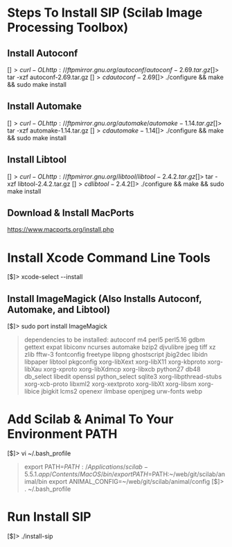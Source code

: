 # Steps To Install SIP (Scilab Image Processing Toolbox)

## Install Autoconf
[$]> curl -OL http://ftpmirror.gnu.org/autoconf/autoconf-2.69.tar.gz
[$]> tar -xzf autoconf-2.69.tar.gz
[$]> cd autoconf-2.69
[$]> ./configure && make && sudo make install

## Install Automake
[$]> curl -OL http://ftpmirror.gnu.org/automake/automake-1.14.tar.gz
[$]> tar -xzf automake-1.14.tar.gz
[$]> cd automake-1.14
[$]> ./configure && make && sudo make install

## Install Libtool
[$]> curl -OL http://ftpmirror.gnu.org/libtool/libtool-2.4.2.tar.gz
[$]> tar -xzf libtool-2.4.2.tar.gz
[$]> cd libtool-2.4.2
[$]> ./configure && make && sudo make install

## Download & Install MacPorts
https://www.macports.org/install.php

# Install Xcode Command Line Tools
[$]> xcode-select --install

## Install ImageMagick (Also Installs Autoconf, Automake, and Libtool)
[$]> sudo port install ImageMagick
   > dependencies to be installed: autoconf m4 perl5 perl5.16 gdbm gettext expat libiconv ncurses automake bzip2 djvulibre jpeg tiff xz zlib fftw-3 fontconfig freetype libpng ghostscript jbig2dec libidn libpaper libtool pkgconfig xorg-libXext xorg-libX11 xorg-kbproto xorg-libXau xorg-xproto xorg-libXdmcp xorg-libxcb python27 db48 db_select libedit openssl python_select sqlite3 xorg-libpthread-stubs xorg-xcb-proto libxml2 xorg-xextproto xorg-libXt xorg-libsm xorg-libice jbigkit lcms2 openexr ilmbase openjpeg urw-fonts webp

# Add Scilab & Animal To Your Environment PATH
[$]> vi ~/.bash_profile
   > export PATH=$PATH:/Applications/scilab-5.5.1.app/Contents/MacOS/bin/
   > export PATH=$PATH:~/web/git/scilab/animal/bin
   > export ANIMAL_CONFIG=~/web/git/scilab/animal/config
[$]> . ~/.bash_profile

# Run Install SIP
[$]> ./install-sip

